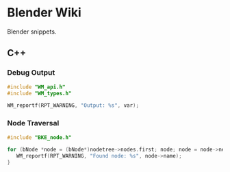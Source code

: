 # Blender Wiki
Blender snippets. 

## C++

### Debug Output
```C++
#include "WM_api.h"
#include "WM_types.h"

WM_reportf(RPT_WARNING, "Output: %s", var);
```

### Node Traversal

```c++
#include "BKE_node.h"

for (bNode *node = (bNode*)nodetree->nodes.first; node; node = node->next) {
   WM_reportf(RPT_WARNING, "Found node: %s", node->name);
}
```
